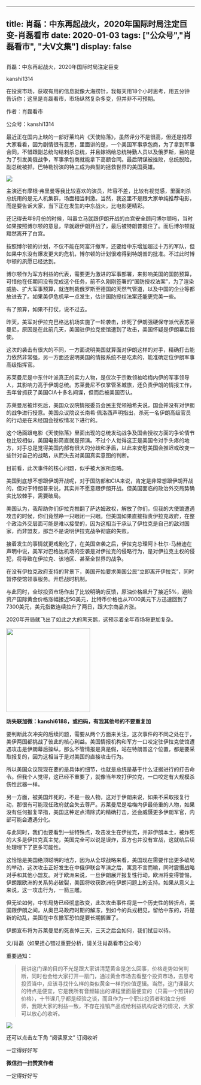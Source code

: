 
---
title:  肖磊：中东再起战火，2020年国际时局注定巨变-肖磊看市
date: 2020-01-03
tags: ["公众号","肖磊看市", "大V文集"]
display: false
---


## 



肖磊：中东再起战火，2020年国际时局注定巨变




kanshi1314




在投资市场，获取有用的信息就像大海捞针，我每天用18个小时思考，用五分钟告诉你；这里是肖磊看市，市场纵然复杂多变，但并非不可预期。


作者：肖磊看市

公众号：kanshi1314



最近正在国内上映的一部好莱坞片《天使陷落》，虽然评分不是很高，但还是推荐大家看看，因为剧情很有意思，里面讲的是，一个美国军事承包商，为了拿到军事合同，不惜跟副总统勾结刺杀总统，并且嫁祸给总统特勤人员以及俄罗斯，目的是为了引发美俄战争，军事承包商就能拿下高额合同。最后阴谋被挫败，总统脱险，副总统被抓，巴特勒扮演的特工成为典型的拯救世界的美国英雄。



<img class="rich_pages" data-ratio="0.5566905005107252" data-s="300,640" src="https://mmbiz.qpic.cn/mmbiz_jpg/rIYcHn0KrPQAFWqxKWy5EoQTxtW7TCpPKl21QeuT85F69AFem6G7TJ9qZTnlwx0XLy2dPhiaickSGblTR1Xkae2g/640?wx_fmt=jpeg" data-type="jpeg" data-w="979" style=""/>



主演还有摩根·弗里曼等我比较喜欢的演员，阵容不差，比较有视觉感，里面刺杀总统用的是无人机集群，场面相当刺激。当然，我这里不是跟大家单纯推荐电影，而是要告诉大家，当下正在发生的中东战火，比电影更精彩。



还记得去年9月份的时候，叫嚣立马就跟伊朗开战的白宫安全顾问博尔顿吗，当时如果按照博尔顿的意思，早就跟伊朗开战了，最后被特朗普摁住了。而后博尔顿就黯然离开了白宫。



按照博尔顿的计划，不仅不能在阿富汗撤军，还要给中东增加超过十万的军队，但如果中东没有爆发更大的危机，博尔顿的计划很难得到特朗普的批准。不过此时博尔顿的夙愿已经达到。



博尔顿作为军方利益的代表，需要更为激进的军事部署，来影响美国的国防预算，可惜他在任期间没有完成这个任务，前不久刚刚签署的“国防授权法案”，为了渲染威胁、扩大军事预算，就连制裁俄罗斯至德国的天然气管道，以及中国的企业等都放进去了。如果美伊危机早一点发生，估计国防授权法案还能更完美一些。



有了预算，如果不打仗，说不过去。



昨天，美军对伊拉克巴格达机场实施了一轮袭击，炸死了伊朗强硬保守派代表苏莱曼尼，原因是在此前几天，美国驻伊拉克使馆遭到了攻击，美国怀疑是伊朗幕后指使。



这次的袭击有很大的不同，一方面说明美国就算面对伊朗这样的对手，精确打击能力依然非常强，另一方面还说明美国的情报系统不是吃素的，能准确定位伊朗军事高级指挥官。



苏莱曼尼是中东什叶派真正的实力人物，是仅次于宗教领袖哈梅内伊的军事领导人，其影响力高于伊朗总统。苏莱曼尼不仅掌管圣城旅，还负责伊朗的情报工作，去年曾抓获了美国CIA十多名间谍，但而后被美国否认。



苏莱曼尼被炸死后，美国众议院情报委员会民主党领袖希夫说，国会并没有对伊朗的战争进行授意。美国众议院议长南希·佩洛西声明指出，杀死一名伊朗高级官员的行动是在未经国会授权情况下进行的。



这个场面跟电影《天使陷落》里面出现的总统发动战争及国会授权方面的争论情节也比较相似，美国电影简直就是预演。不过个人觉得这正是美国令对手头疼的地方，对手总是觉得美国内部有很大的分歧和矛盾，以此来安慰美国会推迟或改变一些针对自己的战略，从而失去对美国真实意图的判断。



目前看，此次事件的核心问题，似乎被大家所忽略。



美国到底想不想跟伊朗开战呢，对于国防部和CIA来说，肯定是非常想跟伊朗开战的，但对于特朗普来说，其实并不愿意跟伊朗开战。但美国面临的政治外交局势确实比较棘手，需要破局。



美国认为，我帮助你们伊拉克推翻了萨达姆政权，解放了你们，但我的大使馆遭遇攻击的时候，你们竟然睁一只眼闭一只眼。但美国如果直接指责伊拉克政府，在整个政治外交层面可能是难以接受的，因为这相当于承认了伊拉克是自己的敌对国家，而非盟友，那岂不是说明伊拉克战争彻底的失败。



接着发生的事情就更戏剧化了，在美国空袭之后，伊拉克总理阿卜杜尔-马赫迪在声明中说，美军对巴格达机场的空袭是对伊拉克的侵略行为，是对伊拉克主权的侵犯，将导致在伊拉克、该地区、甚至全世界的战争。



在没有伊拉克政府支持的背景下，美国开始要求美国公民“立即离开伊拉克”，同时暂停使馆领事服务。开启战时机制。



与此同时，全球投资市场作出了比较明确的反馈，原油价格飙升了接近5%，避险资产国际黄金价格涨幅接近50美元，比特币价格也从7000美元下方迅速回到了7300美元，美元指数连续拉升了两日，跟大宗商品齐涨。　



2020年开局就飞出了如此之大的黑天鹅，这预示着全年市场将更加复杂。



<img class="rich_pages" data-copyright="0" data-ratio="1" data-s="300,640" src="https://mmbiz.qpic.cn/mmbiz_jpg/rIYcHn0KrPQxE6zMiarib0VYKnt94Md6MMtJIw6YEwy8maoZPYfqopnlsqVs55Vz3JiaQIS7PZ1rg8lrYVngiaw9CQ/640?wx_fmt=jpeg" data-type="jpeg" data-w="430" style="height: 224px;width: 224px;"/>

**防失联加微：kanshi6188，或扫码，有我其他号的不要重复加**



要判断此次冲突的后续问题，需要从两个方面来关注，这次事件的不同之处在于，美伊两国都挑战了彼此的核心利益。美国情报机构和军方一口咬定驻伊拉克使馆遭遇攻击是伊朗幕后操纵，那么不管情报是真是假，站在特朗普这个位置，都是要采取报复的，因为这相当于是对美国的直接攻击行为。



所以美国众议院现在要的是具体的细节，也就是总统是基于什么证据进行的打击命令。但我个人觉得，这已经不重要了，就像当年攻打伊拉克，一口咬定有大规模杀伤性武器一样。



另一方面，被美国炸死的，不是一般人物，这对于伊朗来说，如果不采取报复行动，那很有可能现任政府就会失去尊严。苏莱曼尼是哈梅内伊最倚重的人物，如果没有任何报复举措，美国这种定点清除式的精确打击，还会威慑更多伊朗军官，内部可能会遭遇分化。



与此同时，我们也要看到一些特殊点，攻击发生在伊拉克，并非伊朗本土，被炸死的大多是伊拉克真主党，美国完全可以说是误炸，双方也并没有宣战，这就给后续处理埋下了更多可能性。



这恰恰是美国绝顶聪明的地方，因为从全球战略来看，美国现在需要作出更多破局的举动，这次攻击正好发生在中俄伊联合军演之后，寓意不言而喻，同时震慑战略对手和其他小盟友。对于欧洲来说，一旦伊朗展开报复性行动，欧洲将变得警惕，伊朗跟欧洲的关系势必破裂，美国将收获欧洲在伊朗问题上的支持。如果从意义上来说，这一攻击行为，一箭三雕。



但无论如何，中东局势已经彻底改变，此次攻击事件将是一个历史性的转折点，美国跟伊朗之间，从奥巴马政府时期的解冻，到如今的兵戎相见，留给中东的，将是新的动乱，美国在中东撤军恐怕是要长期搁置了。



伊朗宣布将为苏莱曼尼的死哀悼三天，三天之后会如何，我们拭目以待。



文/肖磊（如果担心错过重要分析，请关注肖磊看市公众号）



重要通知：



> <section class="js_blockquote_digest"><section>我讲这门课的目的不光是跟大家讲清楚黄金是怎么回事，价格走势如何判断，同时也会给大家打开一扇门，通过黄金市场去看整个投资市场，去思考投资当中，应该寻找什么样的类似黄金一样的价值逻辑。当然，这门课最大的特点是便宜，它是我所有音频输出的课程里面最便宜的（只需一个煎饼的价格），十节课几乎都是经验之谈，而且作为一个职业投资者和独立分析师，我跟大家的利益一致，不存在推销产品或给利益机构说话的情况，大家可以放心的收听。</section></section>



<img class="rich_pages" data-ratio="1.77734375" data-s="300,640" src="https://mmbiz.qpic.cn/mmbiz_jpg/rIYcHn0KrPTnVot4bsN2XibdeHamHKcqjTdOv8rbeick6HKxXnhrjiaC7g9NFoNk8mF0HfQm0wcG1hibdtF0uIB2zg/640?wx_fmt=jpeg" data-type="jpeg" data-w="1280"/>



还可以点击左下角&nbsp;“阅读原文”&nbsp;订阅收听



一定得好好写


**微信扫一扫赞赏作者**






一定得好好写








